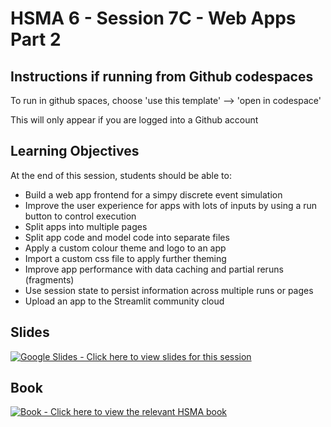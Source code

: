 # HSMA 6 - Session 7C - Web Apps Part 2

## Instructions if running from Github codespaces

To run in github spaces, choose 'use this template' --> 'open in codespace'

This will only appear if you are logged into a Github account

## Learning Objectives

At the end of this session, students should be able to:

- Build a web app frontend for a simpy discrete event simulation
- Improve the user experience for apps with lots of inputs by using a run button to control execution
- Split apps into multiple pages
- Split app code and model code into separate files
- Apply a custom colour theme and logo to an app
- Import a custom css file to apply further theming
- Improve app performance with data caching and partial reruns (fragments)
- Use session state to persist information across multiple runs or pages
- Upload an app to the Streamlit community cloud

## Slides

<a href="https://docs.google.com/presentation/d/1eDOkFTfRAR54xeci9eo7muBYV62I_-dk_8eT3d9PnfQ/edit?usp=sharing"><img src="https://img.shields.io/static/v1?label=Google+Slides&message=Click+here+to+view+the+slides+for+this+session&color=%23FBBC04&style=for-the-badge&logo=googleslides&logoColor=%23FBBC04" alt="Google Slides - Click here to view slides for this session"></a>

## Book

<a href="https://bergam0t.github.io/streamlit_book/"><img src="https://img.shields.io/static/v1?label=Book&message=Click+here+to+view+the+relevant+HSMA+book&color=%23782828&style=for-the-badge&logo=mdbook" alt="Book - Click here to view the relevant HSMA book"></a>
